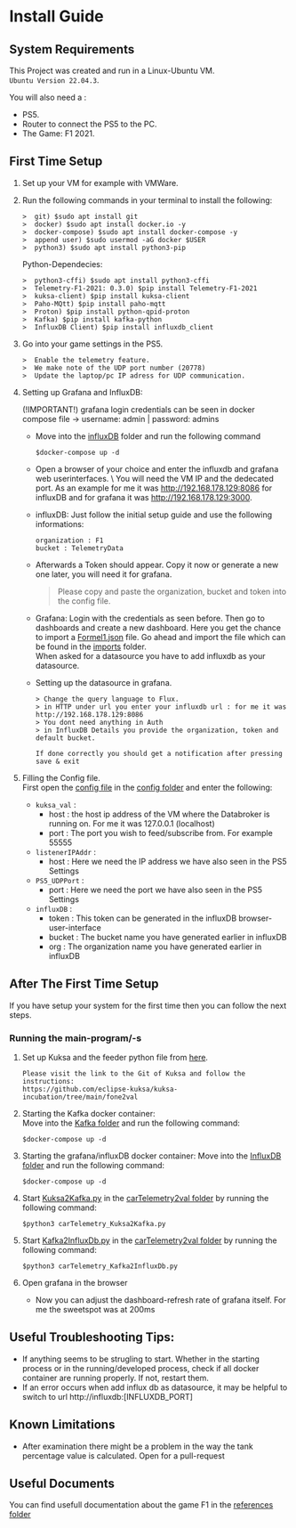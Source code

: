# Install Guide
## System Requirements
This Project was created and run in a Linux-Ubuntu VM. \
`Ubuntu Version 22.04.3`.

You will also need a :

* PS5.
* Router to connect the PS5 to the PC.
* The Game: F1 2021.


## First Time Setup 
1. Set up your VM for example with VMWare.

2. Run the following commands in your terminal to install the following:

    ```
    >  git) $sudo apt install git
    >  docker) $sudo apt install docker.io -y
    >  docker-compose) $sudo apt install docker-compose -y
    >  append user) $sudo usermod -aG docker $USER
    >  python3) $sudo apt install python3-pip
    ```
    
    Python-Dependecies:
    
    ```
    >  python3-cffi) $sudo apt install python3-cffi
    >  Telemetry-F1-2021: 0.3.0) $pip install Telemetry-F1-2021
    >  kuksa-client) $pip install kuksa-client
    >  Paho-MQtt) $pip install paho-mqtt
    >  Proton) $pip install python-qpid-proton
    >  Kafka) $pip install kafka-python
    >  InfluxDB Client) $pip install influxdb_client
    ```

3. Go into your game settings in the PS5.

    ```
    >  Enable the telemetry feature.
    >  We make note of the UDP port number (20778)
    >  Update the laptop/pc IP adress for UDP communication.
    ```

4. Setting up Grafana and InfluxDB: 

    (!IMPORTANT!) grafana login credentials can be seen in docker compose file -> username: admin | password: admins

    * Move into the [influxDB](./InfluxDB/) folder and run the following command

        ```
        $docker-compose up -d
        ```

    * Open a browser of your choice and enter the influxdb and grafana web userinterfaces. \ 
        You will need the VM IP and the dedecated port. As an example for me it was http://192.168.178.129:8086 for influxDB and for grafana it was http://192.168.178.129:3000.
    
    * influxDB: Just follow the initial setup guide and use the following informations:
        ```
        organization : F1
        bucket : TelemetryData
        ```

    * Afterwards a Token should appear. Copy it now or generate a new one later, you will need it for grafana.

        > Please copy and paste the organization, bucket and token into the config file.

    * Grafana: Login with the credentials as seen before. Then go to dashboards and create a new dashboard. 
    Here you get the chance to import a [Formel1.json](./imports/Formel%201-1701426043812.json) file. Go ahead and import the file which can be found in the [imports](./imports/) folder. \
    When asked for a datasource you have to add influxdb as your datasource.    

    * Setting up the datasource in grafana. 
        ```
        > Change the query language to Flux.
        > in HTTP under url you enter your influxdb url : for me it was http://192.168.178.129:8086 
        > You dont need anything in Auth
        > in InfluxDB Details you provide the organization, token and default bucket. 

        If done correctly you should get a notification after pressing save & exit 
        ```

5. Filling the Config file. \
First open the [config file](./carTelemetry2val/config/carTelemetry_feeder.ini) in the [config folder](./carTelemetry2val/config/) and enter the following:
    * `kuksa_val` :
        * host : the host ip address of the VM where the Databroker is running on. For me it was 127.0.0.1 (localhost)
        * port : The port you wish to feed/subscribe from. For example 55555
    * `listenerIPAddr` :
        * host : Here we need the IP address we have also seen in the PS5 Settings
    * `PS5_UDPPort` : 
        * port : Here we need the port we have also seen in the PS5 Settings
    * `influxDB` : 
        * token : This token can be generated in the influxDB browser-user-interface
        * bucket : The bucket name you have generated earlier in influxDB
        * org : The organization name you have generated earlier in influxDB


## After The First Time Setup
If you have setup your system for the first time then you can follow the next steps.

### Running the main-program/-s
1. Set up Kuksa and the feeder python file from [here](https://github.com/eclipse-kuksa/kuksa-incubation/tree/main/fone2val).
    ```
    Please visit the link to the Git of Kuksa and follow the instructions:
    https://github.com/eclipse-kuksa/kuksa-incubation/tree/main/fone2val
    ```


2. Starting the Kafka docker container: \
    Move into the [Kafka folder](./Kafka/) and run the following command:
    ```   
    $docker-compose up -d
    ```

3. Starting the grafana/influxDB docker container:
    Move into the [InfluxDB folder](./InfluxDB/) and run the following command:
    ```
    $docker-compose up -d
    ```
    
4. Start [Kuksa2Kafka.py](./carTelemetry2val/carTelemetry_Kuksa2Kafka.py) in the [carTelemetry2val folder](./carTelemetry2val/) by running the following command:

    ```
    $python3 carTelemetry_Kuksa2Kafka.py
    ```

5. Start [Kafka2InfluxDb.py](./carTelemetry2val/carTelemetry_Kafka2InfluxDb.py) in the [carTelemetry2val folder](./carTelemetry2val/) by running the following command:

    ```
    $python3 carTelemetry_Kafka2InfluxDb.py
    ```


7. Open grafana in the browser
    * Now you can adjust the dashboard-refresh rate of grafana itself. For me the sweetspot was at 200ms
## Useful Troubleshooting Tips:
* If anything seems to be strugling to start. Whether in the starting process or in the running/developed process, check if all docker container are running properly. If not, restart them.
* If an error occurs when add influx db as datasource, it may be helpful to switch to url http://influxdb:[INFLUXDB_PORT]

## Known Limitations
* After examination there might be a problem in the way the tank percentage value is calculated. Open for a pull-request

## Useful Documents
You can find usefull documentation about the game F1 in the [references folder](./carTelemetry2val/references/)
